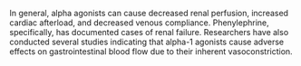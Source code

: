 In general, alpha agonists can cause decreased renal perfusion, increased cardiac afterload, and decreased venous compliance. Phenylephrine, specifically, has documented cases of renal failure. Researchers have also conducted several studies indicating that alpha-1 agonists cause adverse effects on gastrointestinal blood flow due to their inherent vasoconstriction.